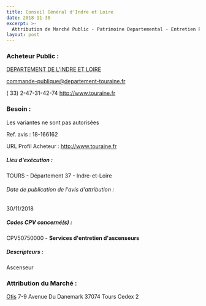 ```yaml
---
title: Conseil Général d'Indre et Loire
date: 2018-11-30
excerpt: >-
  Attribution de Marché Public - Patrimoine Departemental - Entretien Preventif Et Maintenance Curative Des Ascenseurs Et Monte-Charge
layout: post
---
```


### Acheteur Public : 
<a href="/acheteur-33/siren-223700014"> DEPARTEMENT DE L'INDRE ET LOIRE</a><br/>



commande-publique@departement-touraine.fr

( 33) 2-47-31-42-74
http://www.touraine.fr
### Besoin :

Les variantes ne sont pas autorisées

Ref. avis : 18-166162

URL Profil Acheteur : http://www.touraine.fr

##### Lieu d'exécution :

TOURS - Département 37 - Indre-et-Loire

###### Date de publication de l'avis d'attribution : 
30/11/2018

##### Codes CPV concerné(s) :
CPV50750000 - **Services d'entretien d'ascenseurs** <br/>

##### Descripteurs :
Ascenseur <br/>

### Attribution du Marché :
<a href="/entreprise-267/siren-542107800"> Otis</a>    7-9 Avenue Du Danemark 37074 Tours Cedex 2 <br/>

